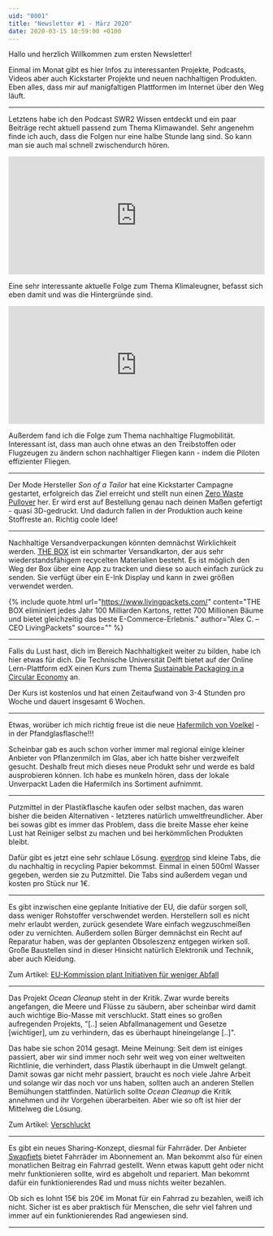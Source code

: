 ```yaml
---
uid: "0001"
title: "Newsletter #1 - März 2020"
date: 2020-03-15 10:59:00 +0100
---
```

Hallo und herzlich Willkommen zum ersten Newsletter!

Einmal im Monat gibt es hier Infos zu interessanten Projekte, Podcasts, Videos aber auch Kickstarter Projekte und neuen nachhaltigen Produkten. Eben alles, dass mir auf manigfaltigen Plattformen im Internet über den Weg läuft.

---

Letztens habe ich den Podcast SWR2 Wissen entdeckt und ein paar Beiträge recht aktuell passend zum Thema Klimawandel. Sehr angenehm finde ich auch, dass die Folgen nur eine halbe Stunde lang sind. So kann man sie auch mal schnell zwischendurch hören.

<iframe src="https://open.spotify.com/embed-podcast/episode/707HgNhECZ7pDYaTDBxVDV" width="100%" height="232" frameborder="0" allowtransparency="true" allow="encrypted-media"></iframe>

Eine sehr interessante aktuelle Folge zum Thema Klimaleugner, befasst sich eben damit und was die Hintergründe sind.

<iframe src="https://open.spotify.com/embed-podcast/episode/4lNLdbuYZe4a3kwPdswDsw" width="100%" height="232" frameborder="0" allowtransparency="true" allow="encrypted-media"></iframe>

Außerdem fand ich die Folge zum Thema nachhaltige Flugmobilität. Interessant ist, dass man auch ohne etwas an den Treibstoffen oder Flugzeugen zu ändern schon nachhaltiger Fliegen kann - indem die Piloten effizienter Fliegen.

---

Der Mode Hersteller _Son of a Tailor_ hat eine Kickstarter Campagne gestartet, erfolgreich das Ziel erreicht und stellt nun einen [Zero Waste Pullover](https://www.sonofatailor.com/designer?type=18) her. Er wird erst auf Bestellung genau nach deinen Maßen gefertigt - quasi 3D-gedruckt. Und dadurch fallen in der Produktion auch keine Stoffreste an. Richtig coole Idee!

---

Nachhaltige Versandverpackungen könnten demnächst Wirklichkeit werden. [THE BOX](https://www.livingpackets.com/) ist ein schmarter Versandkarton, der aus sehr wiederstandsfähigem recycelten Materialien besteht. Es ist möglich den Weg der Box über eine App zu tracken und diese so auch einfach zurück zu senden. Sie verfügt über ein E-Ink Display und kann in zwei größen verwendet werden.

{% include quote.html url="https://www.livingpackets.com/" content="THE BOX eliminiert jedes Jahr 100 Milliarden Kartons, rettet 700 Millionen Bäume und bietet gleichzeitig das beste E-Commerce-Erlebnis." author="Alex C. – CEO LivingPackets" source="" %}

---

Falls du Lust hast, dich im Bereich Nachhaltigkeit weiter zu bilden, habe ich hier etwas für dich. Die Technische Universität Delft bietet auf der Online Lern-Plattform edX einen Kurs zum Thema [Sustainable Packaging in a Circular Economy](https://www.edx.org/course/sustainable-packaging-in-a-circular-economy) an.

Der Kurs ist kostenlos und hat einen Zeitaufwand von 3-4 Stunden pro Woche und dauert insgesamt 6 Wochen.

---

Etwas, worüber ich mich richtig freue ist die neue [Hafermilch von Voelkel](https://voelkeljuice.de/produkt/haferdrink/) - in der Pfandglasflasche!!!

Scheinbar gab es auch schon vorher immer mal regional einige kleiner Anbieter von Pflanzenmilch im Glas, aber ich hatte bisher verzweifelt gesucht. Deshalb freut mich dieses neue Produkt sehr und werde es bald ausprobieren können. Ich habe es munkeln hören, dass der lokale Unverpackt Laden die Hafermilch ins Sortiment aufnimmt.

---

Putzmittel in der Plastikflasche kaufen oder selbst machen, das waren bisher die beiden Alternativen - letzteres natürlich umweltfreundlicher. Aber bei sowas gibt es immer das Problem, dass die breite Masse eher keine Lust hat Reiniger selbst zu machen und bei herkömmlichen Produkten bleibt.

Dafür gibt es jetzt eine sehr schlaue Lösung. [everdrop](https://www.everdrop.de/) sind kleine Tabs, die du nachhaltig in recycling Papier bekommst. Einmal in einen 500ml Wasser gegeben, werden sie zu Putzmittel. Die Tabs sind außerdem vegan und kosten pro Stück nur 1€.

---

Es gibt inzwischen eine geplante Initiative der EU, die dafür sorgen soll, dass weniger Rohstoffer verschwendet werden. Herstellern soll es nicht mehr erlaubt werden, zurück gesendete Ware einfach wegzuschmeißen oder zu vernichten. Außerdem sollen Bürger demnächst ein Recht auf Reparatur haben, was der geplanten Obsoleszenz entgegen wirken soll. Große Baustellen sind in dieser Hinsicht natürlich Elektronik und Technik, aber auch Kleidung.

Zum Artikel: [EU-Kommission plant Initiativen für weniger Abfall](https://www.zeit.de/wirtschaft/2020-03/nachhaltigkeit-warenvernichtung-eu-kommission-onlinehandel)

---

Das Projekt _Ocean Cleanup_ steht in der Kritik. Zwar wurde bereits angefangen, die Meere und Flüsse zu säubern, aber scheinbar wird damit auch wichtige Bio-Masse mit verschluckt. Statt eines so großen aufregenden Projekts, "[..] seien Abfallmanagement und Gesetze [wichtiger], um zu verhindern, das es überhaupt hineingelange [..]".

Das habe sie schon 2014 gesagt. Meine Meinung: Seit dem ist einiges passiert, aber wir sind immer noch sehr weit weg von einer weltweiten Richtlinie, die verhindert, dass Plastik überhaupt in die Umwelt gelangt. Damit sowas gar nicht mehr passiert, braucht es noch viele Jahre Arbeit und solange wir das noch vor uns haben, sollten auch an anderen Stellen Bemühungen stattfinden. Natürlich sollte _Ocean Cleanup_ die Kritik annehmen und ihr Vorgehen überarbeiten. Aber wie so oft ist hier der Mittelweg die Lösung.

Zum Artikel: [Verschluckt](https://www.zeit.de/2020/12/ocean-cleanup-umweltschutz-plastikmuell-muellsammler)

---

Es gibt ein neues Sharing-Konzept, diesmal für Fahrräder. Der Anbieter [Swapfiets](https://swapfiets.de/) bietet Fahrräder im Abonnement an. Man bekommt also für einen monatlichen Beitrag ein Fahrrad gestellt. Wenn etwas kaputt geht oder nicht mehr funktionieren sollte, wird es abgeholt und repariert. Man bekommt dafür ein funktionierendes Rad und muss nichts weiter bezahlen.

Ob sich es lohnt 15€ bis 20€ im Monat für ein Fahrrad zu bezahlen, weiß ich nicht. Sicher ist es aber praktisch für Menschen, die sehr viel fahren und immer auf ein funktionierendes Rad angewiesen sind.

---
